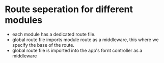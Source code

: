 # Route seperation for different modules

- each module has a dedicated route file.
- global route file imports module route as a middleware, this where we specify the base of the route.
- global route file is imported into the app's fornt controller as a middleware
